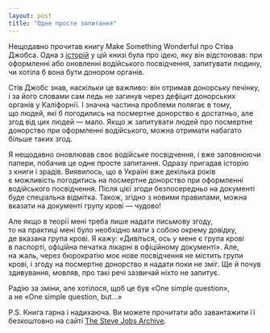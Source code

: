 ```yaml
---
layout: post
title: "Одне просте запитання"
---
```


Нещодавно прочитав книгу Make Something Wonderful про Стіва Джобса. Одна з [історій](https://book.stevejobsarchive.com/#sid-1332) у цій книзі була про ідею, яку він відстоював: при оформленні або оновленні водійського посвідчення, запитувати людину, чи хотіла б вона бути донором органів.

Стів Джобс знав, наскільки це важливо: він отримав донорську печінку, і за його словами сам ледь не загинув через дефіцит донорських органів у Каліфорнії. І значна частина проблеми полягає в тому, що людей, які б погодились на посмертне донорство є достатньо, але згод від цих людей — мало. Якщо ж запитувати людей про посмертне донорство при оформленні водійського, можна отримати набагато більше таких згод.

<!-- more -->

Я нещодавно оновлював своє водійське посвідчення, і вже заповнюючи папери, побачив це одне просте запитання. Одразу пригадав історію з книги і зрадів. Виявилось, що в Україні вже декілька років є можливість погодитись на посмертне донорство при оформленні водійського посвідчення. Після цієї згоди безпосередньо на документі буде спеціальна відмітка. Також, згідно з новими правилами, можна вказати на документі групу крові — чудово!

Але якщо в теорії мені треба лише надати письмову згоду, то на практиці мені було необхідно мати з собою окрему довідку, де вказана група крові. Я кажу: «Дивіться, ось у мене є група крові в паспорті, офіційна печатка лікарні в офіційному документі». Але, на жаль, через бюрократію моє нове посвідчення не містить групи крові, і згоду на посмертне донорство я надати поки не зміг. Ще й почув здивування, мовляв, про такі речі зазвичай ніхто не запитує.

Радію за зміни, але хотілося, щоб це був «One simple question», а не «One simple question, but...»

P.S. Книга гарна і надихаюча. Ви можете прочитати або завантажити її безкоштовно на сайті [The Steve Jobs Archive](https://stevejobsarchive.com/book).
